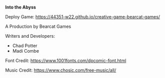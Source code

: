 **Into the Abyss**

Deploy Game: https://44351-w22.github.io/creative-game-bearcat-games/

A Production by Bearcat Games

Writers and Developers:
- Chad Potter
- Madi Combe

Font Credit: https://www.1001fonts.com/dpcomic-font.html

Music Credit: https://www.chosic.com/free-music/all/

